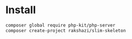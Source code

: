 # Install

```bash
composer global require php-kit/php-server
composer create-project rakshazi/slim-skeleton
```

